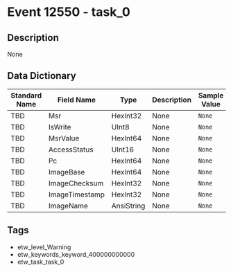# Event 12550 - task_0

## Description
None

## Data Dictionary
|Standard Name|Field Name|Type|Description|Sample Value|
|---|---|---|---|---|
|TBD|Msr|HexInt32|None|`None`|
|TBD|IsWrite|UInt8|None|`None`|
|TBD|MsrValue|HexInt64|None|`None`|
|TBD|AccessStatus|UInt16|None|`None`|
|TBD|Pc|HexInt64|None|`None`|
|TBD|ImageBase|HexInt64|None|`None`|
|TBD|ImageChecksum|HexInt32|None|`None`|
|TBD|ImageTimestamp|HexInt32|None|`None`|
|TBD|ImageName|AnsiString|None|`None`|

## Tags
* etw_level_Warning
* etw_keywords_keyword_400000000000
* etw_task_task_0